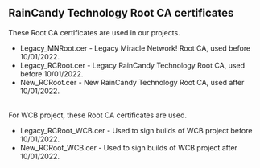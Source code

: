 ## RainCandy Technology Root CA certificates
These Root CA certificates are used in our projects.

* Legacy_MNRoot.cer - Legacy Miracle Network! Root CA, used before 10/01/2022.
* Legacy_RCRoot.cer - Legacy RainCandy Technology Root CA, used before 10/01/2022.
* New_RCRoot.cer - New RainCandy Technology Root CA, used after 10/01/2022.
</br>
For WCB project, these Root CA certificates are used.

* Legacy_RCRoot_WCB.cer - Used to sign builds of WCB project before 10/01/2022.
* New_RCRoot_WCB.cer - Used to sign builds of WCB project after 10/01/2022.

